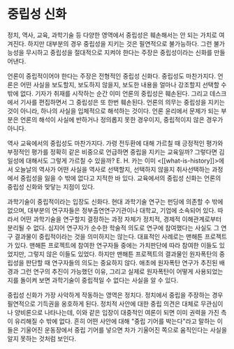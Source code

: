 # 중립성 신화

정치, 역사, 교육, 과학기술 등 다양한 영역에서 중립성은 훼손해서는 안 되는 가치로 여겨진다. 하지만 대부분의 경우 중립성을 지키는 것은 필연적으로 불가능하다. 그런 불가능성을 무시하고 중립성을 절대적으로 지켜야 한다는 주장은 중립성이라는 신화를 만들어낸다.

언론이 중립적이어야 한다는 주장은 전형적인 중립성 신화다. 중립성도 마찬가지다. 언론은 어떤 사실을 보도할지, 보도하지 않을지, 보도한 내용을 얼마나 강조할지 선택할 수 밖에 없다. 기자가 취재를 시작하는 순간 이미 언론의 중립성은 훼손된다. 그리고 데스크에서 기사를 편집하면서 그 중립성은 또 한번 훼손된다. 언론의 의무는 중립성을 지키는 것이 아니라, 하나의 사실을 입체적으로 해석하는 것이다. 언론 윤리에서 문제가 되는 부분은 언론의 해석이 사실에 반하거나 정의롭지 못한 경우이지, 중립적이지 않은 경우가 아니다.

역사 교육에서의 중립성도 마찬가지다. 가령 전두환에 대해 가르칠 때 긍정적인 평가와 부정적인 평가를 정확히 같은 비중으로 언급하면 중립을 지키는 교육일까? 그렇다면 김일성에 대해서도 그렇게 가르칠 수 있을까? E. H. 카는 이미 <[[what-is-history]]>에서 오늘날의 역사가 어떤 사실을 역사로 선택할지, 선택하지 않을지 취사선택하는 과정에서 중립성을 잃을 수 밖에 없다고 지적한 바 있다. 교육에서의 중립성 신화는 언론의 중립성 신화와 맞닿는 지점이 있다.

과학기술이 중립적이라는 입장도 신화다. 현대 과학기술 연구는 펀딩에 의존할 수 밖에 없으며, 대부분의 연구자들은 정부출연연구기관이나 대학교, 기업에 소속되어 있다. 따라서 어떤 과학기술을 연구할지 결정하는 과정 자체가 정치적, 경제적 이해관계로부터 분리될 수 없다. 심지어 연구자가 순수한 학술적 의도로 연구에 참여했다는 사실도 그 연구 결과물이 중립적이라는 것을 의미하지는 않는다. 대표적인 사례로는 맨해튼 프로젝트가 있다. 맨해튼 프로젝트에 참여한 연구자들 중에는 가치판단에 따라 참여한 이들도 있었지만, 그렇지 않은 이들도 있었다. 하지만 맨해튼 프로젝트의 결과물인 원자폭탄의 중립성을 판단할 때 연구자들의 의도는 중요하지 않다. 애초에 원자폭탄 연구가 추진된 배경과 그런 연구의 추진이 가능했던 이유, 그리고 실제로 원자폭탄이 어떻게 사용되었는지를 돌이켜 보면 과학기술이 중립적일 수 없다는 사실을 알 수 있다.

중립성 신화가 가장 사악하게 작동하는 영역은 정치다. 정치에서 중립을 주장하는 경우 필연적으로 기득권을 옹호하게 된다. 정치적 사안에 대한 중립 의견은 대체로 무관심이나 양비론으로 나타나는데, 이와 같은 입장이 대중적인 여론이 되면 이미 권력을 가진 측이 유리해질 수 밖에 없다. 흔히 어떤 사안에 대해 "중립 기어를 박는다"라고 말하는 이들은 기울어진 운동장에서 중립 기어를 넣으면 차가 기울어진 쪽으로 움직인다는 사실을 알지 못하는 것처럼 보인다.

